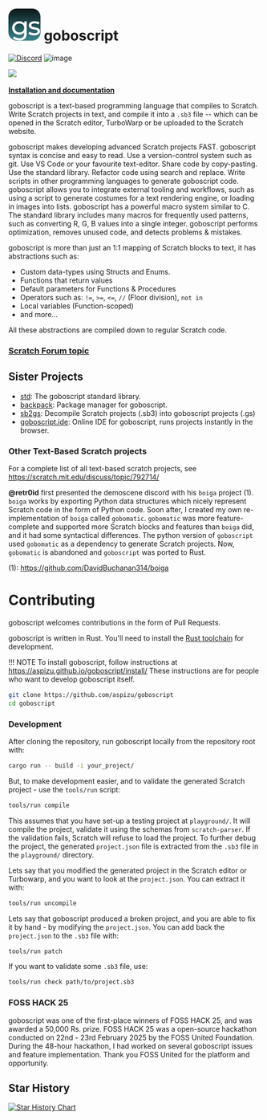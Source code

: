 # ![](./docs/assets/goboscript.svg) goboscript

[![Discord](https://img.shields.io/discord/1383762986887282829?style=flat&logo=discord&label=Discord)](https://discord.gg/MMfMkRuhAf) ![image](https://shields.io/crates/l/goboscript) 

![](https://u.cubeupload.com/aspizu/Untitled202412111914.png)

[**Installation and documentation**](https://aspizu.github.io/goboscript)

goboscript is a text-based programming language that compiles to Scratch. Write
Scratch projects in text, and compile it into a `.sb3` file -- which can be opened
in the Scratch editor, TurboWarp or be uploaded to the Scratch website.

goboscript makes developing advanced Scratch projects FAST. goboscript syntax is
concise and easy to read. Use a version-control system such as git. Use VS Code
or your favourite text-editor. Share code by copy-pasting. Use the standard library.
Refactor code using search and replace. Write scripts in other programming languages
to generate goboscript code. goboscript allows you to integrate external tooling and
workflows, such as using a script to generate costumes for a text rendering engine, 
or loading in images into lists. goboscript has a powerful macro system similar to C.
The standard library includes many macros for frequently used patterns, such as
converting R, G, B values into a single integer. goboscript performs optimization,
removes unused code, and detects problems & mistakes.

goboscript is more than just an 1:1 mapping of Scratch blocks to text, it has
abstractions such as:

  - Custom data-types using Structs and Enums.
  - Functions that return values
  - Default parameters for Functions & Procedures
  - Operators such as: `!=`, `>=`, `<=`, `//` (Floor division), `not in`
  - Local variables (Function-scoped)
  - and more...

All these abstractions are compiled down to regular Scratch code.

### [Scratch Forum topic](https://scratch.mit.edu/discuss/topic/747370/)

## Sister Projects

 - [std](https://github.com/goboscript/std): The goboscript standard library.
 - [backpack](https://github.com/aspizu/backpack): Package manager for goboscript.
 - [sb2gs](https://github.com/aspizu/sb2gs): Decompile Scratch projects (.sb3) into goboscript projects (.gs)
 - [goboscript.ide](https://github.com/aspizu/goboscript.ide): Online IDE for goboscript, runs projects instantly in the browser.

### Other Text-Based Scratch projects

For a complete list of all text-based scratch projects, see <https://scratch.mit.edu/discuss/topic/792714/>

**@retr0id** first presented the demoscene discord with his `boiga` project (1). `boiga` works by
exporting Python data structures which nicely represent Scratch code in the form of
Python code. Soon after, I created my own re-implementation of `boiga` called `gobomatic`.
`gobomatic` was more feature-complete and supported more Scratch blocks and features than
`boiga` did, and it had some syntactical differences. The python version of `goboscript`
used `gobomatic` as a dependency to generate Scratch projects. Now, `gobomatic` is abandoned
and `goboscript` was ported to Rust.

(1): <https://github.com/DavidBuchanan314/boiga>

# Contributing

goboscript welcomes contributions in the form of Pull Requests.

goboscript is written in Rust. You'll need to install the [Rust toolchain](https://www.rust-lang.org/tools/install)
for development.

!!! NOTE
    To install goboscript, follow instructions at <https://aspizu.github.io/goboscript/install/>
    These instructions are for people who want to develop goboscript itself.

```sh
git clone https://github.com/aspizu/goboscript
cd goboscript
```

### Development

After cloning the repository, run goboscript locally from the repository root with:

```sh
cargo run -- build -i your_project/
```

But, to make development easier, and to validate the generated Scratch project - use
the `tools/run` script:

```sh
tools/run compile
```

This assumes that you have set-up a testing project at `playground/`.
It will compile the project, validate it using the schemas from `scratch-parser`.
If the validation fails, Scratch will refuse to load the project. To further debug
the project, the generated `project.json` file is extracted from the `.sb3` file in the
`playground/` directory.

Lets say that you modified the generated project in the Scratch editor or Turbowarp,
and you want to look at the `project.json`. You can extract it with:

```sh
tools/run uncompile
```

Lets say that goboscript produced a broken project, and you are able to fix it by hand -
by modifying the `project.json`. You can add back the `project.json` to the `.sb3` file
with:

```sh
tools/run patch
```

If you want to validate some `.sb3` file, use:

```sh
tools/run check path/to/project.sb3
```

### FOSS HACK 25

goboscript was one of the first-place winners of FOSS HACK 25, and was awarded a 50,000 Rs. prize.
FOSS HACK 25 was a open-source hackathon conducted on 22nd - 23rd February 2025 by the FOSS United
Foundation. During the 48-hour hackathon, I had worked on several goboscript issues and feature
implementation. Thank you FOSS United for the platform and opportunity.

## Star History

<a href="https://www.star-history.com/#aspizu/goboscript&Date">
 <picture>
   <source media="(prefers-color-scheme: dark)" srcset="https://api.star-history.com/svg?repos=aspizu/goboscript&type=Date&theme=dark" />
   <source media="(prefers-color-scheme: light)" srcset="https://api.star-history.com/svg?repos=aspizu/goboscript&type=Date" />
   <img alt="Star History Chart" src="https://api.star-history.com/svg?repos=aspizu/goboscript&type=Date" />
 </picture>
</a>
